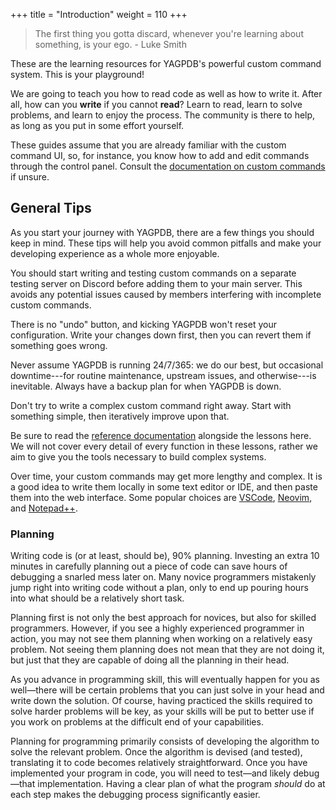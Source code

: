 +++
title = "Introduction"
weight = 110
+++

> The first thing you gotta discard, whenever you're learning about something, is your ego. - Luke Smith

These are the learning resources for YAGPDB's powerful custom command system. This is your playground!

We are going to teach you how to read code as well as how to write it. After all, how can you **write** if you cannot
**read**? Learn to read, learn to solve problems, and learn to enjoy the process. The community is there to help, as
long as you put in some effort yourself.

These guides assume that you are already familiar with the custom command UI, so, for instance, you know how to add and
edit commands through the control panel. Consult the [documentation on custom commands](/docs/custom-commands/commands)
if unsure.

## General Tips

As you start your journey with YAGPDB, there are a few things you should keep in mind. These tips will help you avoid
common pitfalls and make your developing experience as a whole more enjoyable.

You should start writing and testing custom commands on a separate testing server on Discord before adding them to your
main server. This avoids any potential issues caused by members interfering with incomplete custom commands.

There is no "undo" button, and kicking YAGPDB won't reset your configuration. Write your changes down first, then you
can revert them if something goes wrong.

Never assume YAGPDB is running 24/7/365: we do our best, but occasional downtime---for routine maintenance, upstream
issues, and otherwise---is inevitable. Always have a backup plan for when YAGPDB is down.

Don't try to write a complex custom command right away. Start with something simple, then iteratively improve upon that.

Be sure to read the [reference documentation](/docs/reference/templates) alongside the lessons here. We will not cover
every detail of every function in these lessons, rather we aim to give you the tools necessary to build complex systems.

Over time, your custom commands may get more lengthy and complex. It is a good idea to write them locally in some text
editor or IDE, and then paste them into the web interface. Some popular choices are [VSCode], [Neovim], and
[Notepad++].

[VSCode]: https://code.visualstudio.com/
[Neovim]: https://neovim.io/
[Notepad++]: https://notepad-plus-plus.org/

### Planning

Writing code is (or at least, should be), 90% planning. Investing an extra 10 minutes in carefully planning out a piece
of code can save hours of debugging a snarled mess later on. Many novice programmers mistakenly jump right into writing
code without a plan, only to end up pouring hours into what should be a relatively short task.

Planning first is not only the best approach for novices, but also for skilled programmers. However, if you see a highly
experienced programmer in action, you may not see them planning when working on a relatively easy problem. Not seeing
them planning does not mean that they are not doing it, but just that they are capable of doing all the planning in
their head.

As you advance in programming skill, this will eventually happen for you as well—there will be certain
problems that you can just solve in your head and write down the solution. Of course, having practiced the skills
required to solve harder problems will be key, as your skills will be put to better use if you work on problems at the
difficult end of your capabilities.

Planning for programming primarily consists of developing the algorithm to solve the relevant problem. Once the
algorithm is devised (and tested), translating it to code becomes relatively straightforward. Once you have implemented
your program in code, you will need to test—and likely debug—that implementation. Having a clear plan of what the
program _should_ do at each step makes the debugging process significantly easier.
